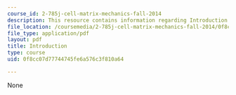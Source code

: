 ```yaml
---
course_id: 2-785j-cell-matrix-mechanics-fall-2014
description: This resource contains information regarding Introduction.
file_location: /coursemedia/2-785j-cell-matrix-mechanics-fall-2014/0f8cc07d77744745fe6a576c3f810a64_MIT2_785JF14_Chapter_1.pdf
file_type: application/pdf
layout: pdf
title: Introduction
type: course
uid: 0f8cc07d77744745fe6a576c3f810a64

---
```

None